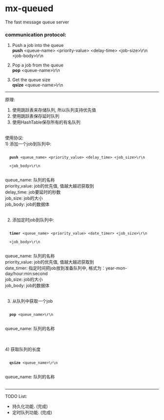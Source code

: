 mx-queued
=========

The fast message queue server

<h3>communication protocol:</h3>

1) Push a job into the queue<br />
<b>push</b> &lt;queue-name&gt; &lt;priority-value&gt; &lt;delay-time&gt; &lt;job-size&gt;\r\n<br />
&lt;job-body&gt;\r\n<br />

2) Pop a job from the queue<br />
<b>pop</b> &lt;queue-name&gt;\r\n<br />

3) Get the queue size<br />
<b>qsize</b> &lt;queue-name&gt;\r\n<br />

-------------------------------------------------

原理:<br />
1) 使用跳跃表来存储队列, 所以队列支持优先值<br />
2) 使用跳跃表保存延时队列<br />
3) 使用HashTable保存所有的有名队列<br />
<br />
使用协议:<br />
1) 添加一个job到队列中:<br />
<pre><code>
  <b>push</b> &lt;queue_name&gt; &lt;priority_value&gt; &lt;delay_time&gt; &lt;job_size&gt;\r\n<br />
  &lt;job_body&gt;\r\n<br />
</code></pre>
queue_name: 队列的名称<br />
priority_value: job的优先值, 值越大越迟获取到<br />
delay_time: job要延时的秒数<br />
job_size: job的大小<br />
job_body: job的数据体<br /><br />

2) 添加定时job到队列中:<br />
<pre><code>
  <b>timer</b> &lt;queue_name&gt; &lt;priority_value&gt; &lt;date_timer&gt; &lt;job_size&gt;\r\n<br />
  &lt;job_body&gt;\r\n<br />
</code></pre>
queue_name: 队列的名称<br />
priority_value: job的优先值, 值越大越迟获取到<br />
date_timer: 指定时间把job放到准备队列中, 格式为：year-mon-day/hour:min:second<br />
job_size: job的大小<br />
job_body: job的数据体<br /><br />

3) 从队列中获取一个job<br />
<pre><code>
  <b>pop</b> &lt;queue_name&gt;\r\n<br />
</code></pre>
queue_name: 队列的名称<br /><br />

<br />
4) 获取队列的长度<br />
<pre><code>
  <b>qsize</b> &lt;queue_name&gt;\r\n<br />
</code></pre>
queue_name: 队列的名称<br /><br />

-------------------------------------------------
TODO List:

* 持久化功能. (完成)
* 定时队列功能. (完成)
